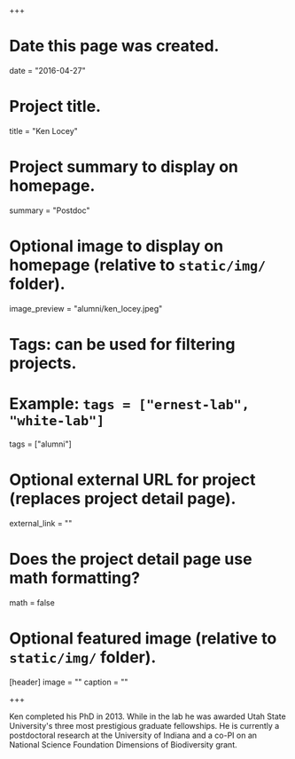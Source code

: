 +++
# Date this page was created.
date = "2016-04-27"

# Project title.
title = "Ken Locey"

# Project summary to display on homepage.
summary = "Postdoc"

# Optional image to display on homepage (relative to `static/img/` folder).
image_preview = "alumni/ken_locey.jpeg"

# Tags: can be used for filtering projects.
# Example: `tags = ["ernest-lab", "white-lab"]`
tags = ["alumni"]

# Optional external URL for project (replaces project detail page).
external_link = ""

# Does the project detail page use math formatting?
math = false

# Optional featured image (relative to `static/img/` folder).
[header]
image = ""
caption = ""

+++

Ken completed his PhD in 2013. While in the lab he was awarded Utah State University's three most prestigious graduate fellowships. He is currently a postdoctoral research at the University of Indiana and a co-PI on an National Science Foundation Dimensions of Biodiversity grant.